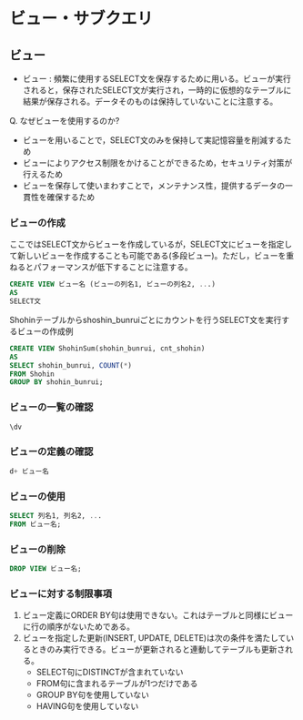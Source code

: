 # ビュー・サブクエリ

## ビュー
- ビュー : 頻繁に使用するSELECT文を保存するために用いる。ビューが実行されると，保存されたSELECT文が実行され，一時的に仮想的なテーブルに結果が保存される。データそのものは保持していないことに注意する。

Q. なぜビューを使用するのか?
- ビューを用いることで，SELECT文のみを保持して実記憶容量を削減するため
- ビューによりアクセス制限をかけることができるため，セキュリティ対策が行えるため
- ビューを保存して使いまわすことで，メンテナンス性，提供するデータの一貫性を確保するため

### ビューの作成
ここではSELECT文からビューを作成しているが，SELECT文にビューを指定して新しいビューを作成することも可能である(多段ビュー)。ただし，ビューを重ねるとパフォーマンスが低下することに注意する。
```sql
CREATE VIEW ビュー名 (ビューの列名1, ビューの列名2, ...)
AS
SELECT文
```

Shohinテーブルからshoshin_bunruiごとにカウントを行うSELECT文を実行するビューの作成例
```sql
CREATE VIEW ShohinSum(shohin_bunrui, cnt_shohin)
AS
SELECT shohin_bunrui, COUNT(*)
FROM Shohin
GROUP BY shohin_bunrui;
```

### ビューの一覧の確認
```sql
\dv
```

### ビューの定義の確認
```sql
d+ ビュー名
```

### ビューの使用
```sql
SELECT 列名1, 列名2, ...
FROM ビュー名;
```

### ビューの削除
```sql
DROP VIEW ビュー名;
```

### ビューに対する制限事項
1. ビュー定義にORDER BY句は使用できない。これはテーブルと同様にビューに行の順序がないためである。
2. ビューを指定した更新(INSERT, UPDATE, DELETE)は次の条件を満たしているときのみ実行できる。ビューが更新されると連動してテーブルも更新される。
    - SELECT句にDISTINCTが含まれていない
    - FROM句に含まれるテーブルが1つだけである
    - GROUP BY句を使用していない
    - HAVING句を使用していない
